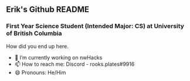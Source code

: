 ## Erik's Github README

### First Year Science Student (Intended Major: CS) at University of British Columbia

How did you end up here.

- 🔭 I’m currently working on nwHacks
- 📫 How to reach me: Discord - rooks.plates#9916 
- 😄 Pronouns: He/Him


<!--
**eriklsy/eriklsy** is a ✨ _special_ ✨ repository because its `README.md` (this file) appears on your GitHub profile.

Here are some ideas to get you started:

- 🔭 I’m currently working on ...
- 🌱 I’m currently learning ...
- 👯 I’m looking to collaborate on ...
- 🤔 I’m looking for help with ...
- 💬 Ask me about ...
- 📫 How to reach me: ...
- 😄 Pronouns: ...
- ⚡ Fun fact: ...
-->
